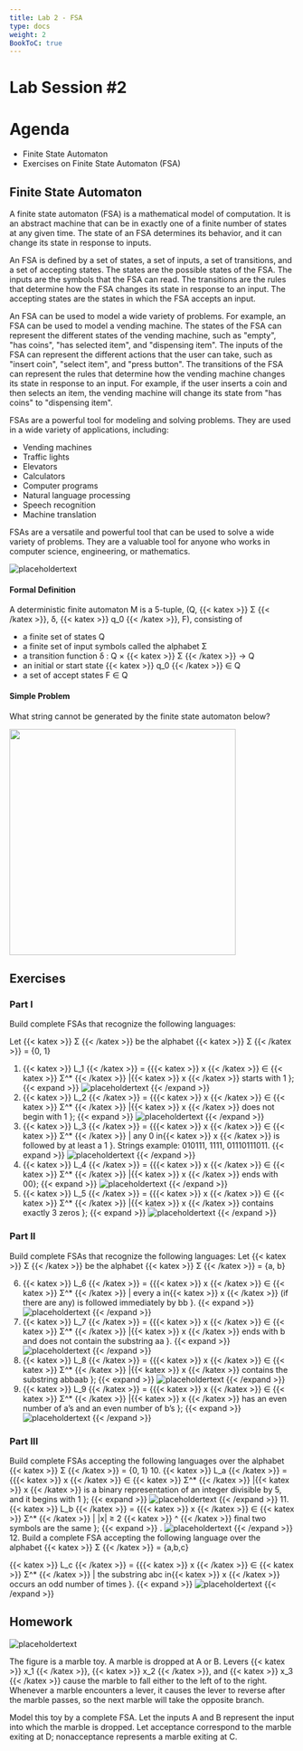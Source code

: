 ```yaml
---
title: Lab 2 - FSA
type: docs
weight: 2
BookToC: true
---
```

# **Lab Session #2**

# **Agenda**

- Finite State Automaton 
- Exercises on Finite State Automaton (FSA)

## **Finite State Automaton**  

A finite state automaton (FSA) is a mathematical model of computation. It is an abstract machine that can be in exactly one of a finite number of states at any given time. The state of an FSA determines its behavior, and it can change its state in response to inputs.

An FSA is defined by a set of states, a set of inputs, a set of transitions, and a set of accepting states. The states are the possible states of the FSA. The inputs are the symbols that the FSA can read. The transitions are the rules that determine how the FSA changes its state in response to an input. The accepting states are the states in which the FSA accepts an input.

An FSA can be used to model a wide variety of problems. For example, an FSA can be used to model a vending machine. The states of the FSA can represent the different states of the vending machine, such as "empty", "has coins", "has selected item", and "dispensing item". The inputs of the FSA can represent the different actions that the user can take, such as "insert coin", "select item", and "press button". The transitions of the FSA can represent the rules that determine how the vending machine changes its state in response to an input. For example, if the user inserts a coin and then selects an item, the vending machine will change its state from "has coins" to "dispensing item".

FSAs are a powerful tool for modeling and solving problems. They are used in a wide variety of applications, including:

- Vending machines
- Traffic lights
- Elevators
- Calculators
- Computer programs
- Natural language processing
- Speech recognition
- Machine translation

FSAs are a versatile and powerful tool that can be used to solve a wide variety of problems. They are a valuable tool for anyone who works in computer science, engineering, or mathematics.

![placeholdertext](/images/lab2/1.png)

#### **Formal Definition**  

A deterministic finite automaton M is a 5-tuple, (Q, {{< katex >}} Σ {{< /katex >}}, δ, {{< katex >}} q_0 {{< /katex >}}, F), consisting
of
- a finite set of states Q
- a finite set of input symbols called the alphabet Σ 
- a transition function δ : Q × {{< katex >}} Σ {{< /katex >}} → Q 
- an initial or start state {{< katex >}} q_0 {{< /katex >}} ∈ Q 
- a set of accept states F ∈ Q

#### **Simple Problem**  

What string cannot be generated by the finite state automaton below?

<img src="/images/lab2/2.png" width="400px" height="400px">

## **Exercises**  

### **Part I**

Build complete FSAs that recognize the following languages:

Let {{< katex >}} Σ {{< /katex >}} be the alphabet {{< katex >}} Σ {{< /katex >}} = {0, 1}

1. {{< katex >}} L_1 {{< /katex >}} = {{{< katex >}} x {{< /katex >}} ∈ {{< katex >}} Σ^* {{< /katex >}} |{{< katex >}} x {{< /katex >}} starts with 1 };
{{< expand >}}
   ![placeholdertext](/images/lab2/3.png)
{{< /expand >}}
2. {{< katex >}} L_2 {{< /katex >}} = {{{< katex >}} x {{< /katex >}} ∈ {{< katex >}} Σ^* {{< /katex >}} |{{< katex >}} x {{< /katex >}} does not begin with 1 };
{{< expand >}}
   ![placeholdertext](/images/lab2/4.png)
{{< /expand >}}
3. {{< katex >}} L_3 {{< /katex >}} = {{{< katex >}} x {{< /katex >}} ∈ {{< katex >}} Σ^* {{< /katex >}} | any 0 in{{< katex >}} x {{< /katex >}} is followed by at least a 1 }. Strings example: 010111, 1111, 01110111011.
{{< expand >}}
   ![placeholdertext](/images/lab2/5.png)
{{< /expand >}}
4. {{< katex >}} L_4 {{< /katex >}} = {{{< katex >}} x {{< /katex >}} ∈ {{< katex >}} Σ^* {{< /katex >}} |{{< katex >}} x {{< /katex >}} ends with 00};
{{< expand >}}
   ![placeholdertext](/images/lab2/6.png)
{{< /expand >}}
5. {{< katex >}} L_5 {{< /katex >}} = {{{< katex >}} x {{< /katex >}} ∈ {{< katex >}} Σ^* {{< /katex >}} |{{< katex >}} x {{< /katex >}} contains exactly 3 zeros };
{{< expand >}}
   ![placeholdertext](/images/lab2/7.png)
{{< /expand >}}

### **Part II**

Build complete FSAs that recognize the following languages: Let {{< katex >}} Σ {{< /katex >}} be the alphabet {{< katex >}} Σ {{< /katex >}} = {a, b}

6. {{< katex >}} L_6 {{< /katex >}} = {{{< katex >}} x {{< /katex >}} ∈ {{< katex >}} Σ^* {{< /katex >}} | every a in{{< katex >}} x {{< /katex >}} (if there are any) is followed immediately by bb }.
{{< expand >}}
   ![placeholdertext](/images/lab2/8.png)
{{< /expand >}}
7. {{< katex >}} L_7 {{< /katex >}} = {{{< katex >}} x {{< /katex >}} ∈ {{< katex >}} Σ^* {{< /katex >}} |{{< katex >}} x {{< /katex >}} ends with b and does not contain the substring aa }.
{{< expand >}}
   ![placeholdertext](/images/lab2/9.png)
{{< /expand >}}
8. {{< katex >}} L_8 {{< /katex >}} = {{{< katex >}} x {{< /katex >}} ∈ {{< katex >}} Σ^* {{< /katex >}} |{{< katex >}} x {{< /katex >}} contains the substring abbaab };
{{< expand >}}
   ![placeholdertext](/images/lab2/10.png)
{{< /expand >}}
9. {{< katex >}} L_9 {{< /katex >}} = {{{< katex >}} x {{< /katex >}} ∈ {{< katex >}} Σ^* {{< /katex >}} |{{< katex >}} x {{< /katex >}} has an even number of a’s and an even number of b’s };
{{< expand >}}
   ![placeholdertext](/images/lab2/11.png)
{{< /expand >}}

### **Part III**

Build complete FSAs accepting the following languages over the alphabet {{< katex >}} Σ {{< /katex >}} = {0, 1}
10. {{< katex >}} L_a {{< /katex >}} = {{{< katex >}} x {{< /katex >}} ∈ {{< katex >}} Σ^* {{< /katex >}} |{{< katex >}} x {{< /katex >}} is a binary representation of an integer divisible by 5, and it begins with 1 };
{{< expand >}}
   ![placeholdertext](/images/lab2/12.png)
{{< /expand >}}
11. {{< katex >}} L_b {{< /katex >}} = {{{< katex >}} x {{< /katex >}} ∈ {{< katex >}} Σ^* {{< /katex >}} | |x| ≥ 2 {{< katex >}} ^ {{< /katex >}} final two symbols are the same };
{{< expand >}}
.
    ![placeholdertext](/images/lab2/13.png)
{{< /expand >}}
12. Build a complete FSA accepting the following language over the alphabet {{< katex >}} Σ {{< /katex >}} = {a,b,c}

{{< katex >}} L_c {{< /katex >}} = {{{< katex >}} x {{< /katex >}} ∈ {{< katex >}} Σ^* {{< /katex >}} | the substring abc in{{< katex >}} x {{< /katex >}} occurs an odd number of times }.
{{< expand >}}
   ![placeholdertext](/images/lab2/14.png)
{{< /expand >}}

## **Homework**

![placeholdertext](/images/lab2/15.png)

The figure is a marble toy. A marble is dropped at A or B.
Levers {{< katex >}} x_1 {{< /katex >}}, {{< katex >}} x_2 {{< /katex >}}, 
and {{< katex >}} x_3 {{< /katex >}} cause the marble to fall either to the left
of to the right. Whenever a marble encounters a lever, it causes 
the lever to reverse after the marble passes, so the next marble 
will take the opposite branch.

Model this toy by a complete FSA. Let the inputs A and B represent 
the input into which the marble is dropped. Let acceptance correspond 
to the marble exiting at D; nonacceptance represents a marble exiting at C.

